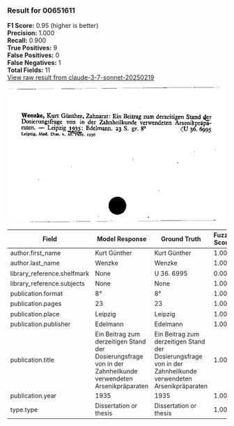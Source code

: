 ### Result for 00651611
**F1 Score:** 0.95 (higher is better)<br>**Precision:** 1.000<br>**Recall:** 0.900<br>**True Positives:** 9<br>**False Positives:** 0<br>**False Negatives:** 1<br>**Total Fields:** 11<br>[View raw result from claude-3-7-sonnet-20250219](https://github.com/RISE-UNIBAS/humanities_data_benchmark/blob/main/results/2025-09-02/T0144/request_T0144_00651611.json)

<img src="https://github.com/RISE-UNIBAS/humanities_data_benchmark/blob/main/benchmarks/zettelkatalog/images/00651611.jpg?raw=true" alt="00651611" width="600px">

| Field | Model Response | Ground Truth | Fuzzy Score | Match |
|-------|----------------|--------------|-------------|-------|
| author.first_name | Kurt Günther | Kurt Günther | 1.000 | ✅ |
| author.last_name | Wenzke | Wenzke | 1.000 | ✅ |
| library_reference.shelfmark | None | U 36. 6995 | 0.000 | ❌ |
| library_reference.subjects | None | None | 1.000 | ✅ |
| publication.format | 8° | 8° | 1.000 | ✅ |
| publication.pages | 23 | 23 | 1.000 | ✅ |
| publication.place | Leipzig | Leipzig | 1.000 | ✅ |
| publication.publisher | Edelmann | Edelmann | 1.000 | ✅ |
| publication.title | Ein Beitrag zum derzeitigen Stand der Dosierungsfrage von in der Zahnheilkunde verwendeten Arsenikpräparaten | Ein Beitrag zum derzeitigen Stand der Dosierungsfrage von in der Zahnheilkunde verwendeten Arsenikpräparaten | 1.000 | ✅ |
| publication.year | 1935 | 1935 | 1.000 | ✅ |
| type.type | Dissertation or thesis | Dissertation or thesis | 1.000 | ✅ |
